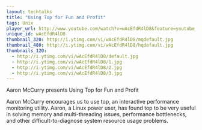 ```yaml
---
layout: techtalks
title: "Using Top for Fun and Profit"
tags: Unix
player_url: http://www.youtube.com/watch?v=wAcEfdR4lD8&feature=youtube_gdata_player
unique_id: wAcEfdR4lD8 
thumbnail_320: http://i.ytimg.com/vi/wAcEfdR4lD8/mqdefault.jpg
thumbnail_480: http://i.ytimg.com/vi/wAcEfdR4lD8/hqdefault.jpg
thumbnails_120: 
  - http://i.ytimg.com/vi/wAcEfdR4lD8/default.jpg
  - http://i.ytimg.com/vi/wAcEfdR4lD8/1.jpg
  - http://i.ytimg.com/vi/wAcEfdR4lD8/2.jpg
  - http://i.ytimg.com/vi/wAcEfdR4lD8/3.jpg
---
```

Aaron McCurry presents Using Top for Fun and Profit

Aaron McCurry encourages us to use top, an interactive performance monitoring utility. Aaron, a Linux power user, has found top to be very useful in solving memory and multi-threading issues, performance bottlenecks, and other difficult-to-diagnose system resource usage problems.
